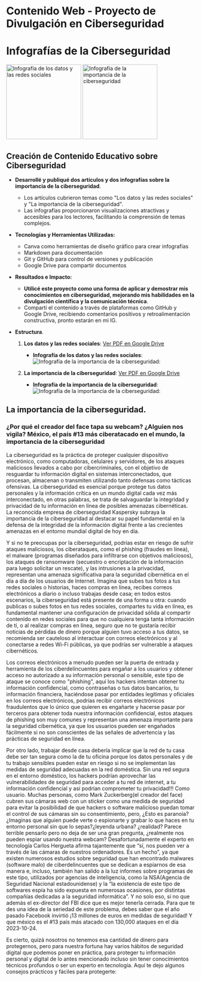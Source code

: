 # Contenido Web - Proyecto de Divulgación en Ciberseguridad

# Infografías de la Ciberseguridad

<a href="#infografia1"><img src="img/DatosPersonalyRS.jpg" alt="Infografía de los datos y las redes sociales" width="200"/></a>
<a href="#infografia2"><img src="img/Info%20Cibersecurity.png" alt="Infografía de la importancia de la ciberseguridad" width="200"/></a>

## Creación de Contenido Educativo sobre Ciberseguridad

- **Desarrollé y publiqué dos artículos y dos infografías sobre la importancia de la ciberseguridad**.
	- Los artículos cubrieron temas como "Los datos y las redes sociales" y "La importancia de la ciberseguridad".
	- Las infografías proporcionaron visualizaciones atractivas y accesibles para los lectores, facilitando la comprensión de temas complejos.

- **Tecnologías y Herramientas Utilizadas:**
	- Canva como herramientas de diseño gráfico para crear infografías
	- Markdown para documentación
	- Git y GitHub para control de versiones y publicación
	- Google Drive para compartir documentos

- **Resultados e Impacto:**
	- **Utilicé este proyecto como una forma de aplicar y demostrar mis conocimientos en ciberseguridad, mejorando mis habilidades en la divulgación científica y la comunicación técnica**.
	- Compartí el contenido a través de plataformas como GitHub y Google Drive, recibiendo comentarios positivos y retroalimentación constructiva, pronto estarán en mi IG.

* **Estructura**.
	1. **Los datos y las redes sociales**: [Ver PDF en Google Drive](https://docs.google.com/document/d/10DyenawPkvvWHt3waOYHon-YulO3cR84jjAHlTgjZhM/edit?usp=sharing)
		- **Infografía de los datos y las redes sociales**: 
		![Infografía de la importancia de la ciberseguridad:](img/DatosPersonalyRS.jpg)

	2. **La importancia de la ciberseguridad**: [Ver PDF en Google Drive](https://docs.google.com/document/d/1_Zs00owgf2LBnylqP54s6Rcx-XKoGuwM9s43v2J394U/edit?usp=sharing)
		- **Infografía de la importancia de la ciberseguridad**: 
		![Infografía de la importancia de la ciberseguridad:](img/Info%20Cibersecurity.png)

## La importancia de la ciberseguridad.

### ¿Por qué el creador del face tapa su webcam? ¿Alguien nos vigila? México, el país #13 más ciberatacado en el mundo, la importancia de la ciberseguridad

La ciberseguridad es la práctica de proteger cualquier dispositivo electrónico, como computadoras, celulares y servidores, de los ataques maliciosos llevados a cabo por cibercriminales, con el objetivo de resguardar tu información digital en sistemas interconectados, que procesan, almacenan o transmiten utilizando tanto defensas como tácticas ofensivas. La ciberseguridad es esencial porque protege tus datos personales y la información crítica en un mundo digital cada vez más interconectado, en otras palabras, se trata de salvaguardar la integridad y privacidad de tu información en línea de posibles amenazas cibernéticas. La reconocida empresa de ciberseguridad Kaspersky subraya la importancia de la ciberseguridad al destacar su papel fundamental en la defensa de la integridad de la información digital frente a las crecientes amenazas en el entorno mundial digital de hoy en día.

Y si no te preocupas por la ciberseguridad, podrías estar en riesgo de sufrir ataques maliciosos, los ciberataques, como el phishing (fraudes en línea), el malware (programas diseñados para infiltrarse con objetivos maliciosos), los ataques de ransomware (secuestro o encriptación de la información para luego solicitar un rescate), y las intrusiones a la privacidad, representan una amenaza significativa para la seguridad cibernética en el día a día de los usuarios de Internet. 
Imagina que subes tus fotos a tus redes sociales o historias, haces compras en línea, recibes correos electrónicos a diario o incluso trabajas desde casa; en todos estos escenarios, la ciberseguridad está presente de una forma u otra: cuando publicas o subes fotos en tus redes sociales, compartes tu vida en línea, es fundamental mantener una configuración de privacidad sólida al compartir contenido en redes sociales para que no cualquiera tenga tanta información de tí, o al realizar compras en línea, seguro que no te gustaría recibir noticias de pérdidas de dinero porque alguien tuvo acceso a tus datos, se recomienda ser cauteloso al interactuar con correos electrónicos y al conectarse a redes Wi-Fi públicas, ya que podrías ser vulnerable a ataques cibernéticos.

Los correos electrónicos a menudo pueden ser la puerta de entrada y herramienta de los ciberdelincuentes para engañar a los usuarios y obtener acceso no autorizado a su información personal o sensible, este tipo de ataque se conoce como "phishing", aquí los hackers intentan obtener tu información confidencial, como contraseñas o tus datos bancarios, tu información financiera, haciéndose pasar por entidades legítimas y oficiales en los correos electrónicos, podrías recibir correos electrónicos fraudulentos que lo único que quieren es engañarte y hacerse pasar por terceros para obtener toda nuestra información confidencial, estos ataques de phishing son muy comunes y representan una amenaza importante para la seguridad cibernética, ya que los usuarios pueden ser engañados fácilmente si no son conscientes de las señales de advertencia y las prácticas de seguridad en línea.

Por otro lado, trabajar desde casa debería implicar que la red de tu casa debe ser tan segura como la de tu oficina porque los datos personales y de tu trabajo sensibles pueden estar en riesgo si no se implementan las medidas de seguridad adecuadas en la red doméstica. Sin una red segura en el entorno doméstico, los hackers podrían aprovechar las vulnerabilidades de seguridad para acceder a tu red de internet, a tu información confidencial y así podrían comprometer tu privacidad!!! Como usuario.
Muchas personas, como Mark Zuckerberg(el creador del face) cubren sus cámaras web con un sticker como una medida de seguridad para evitar la posibilidad de que hackers o software malicioso puedan tomar el control de sus cámaras sin su consentimiento, pero, ¿Esto es paranoia? ¿Imaginas que alguien puede verte o espionarte y grabar lo que haces en tu entorno personal sin que lo sepas?¿leyenda urbana? ¿realidad? Parece terrible pensarlo pero no deja de ser una gran pregunta, ¿realmente nos pueden espiar usando nuestra webcam? Desafortunadamente el experto en tecnología Carlos Hergueta afirma tajantemente que “sí, nos pueden ver a través de las cámaras de nuestros ordenadores. Es un hecho”, ya que existen numerosos estudios sobre seguridad que han encontrado malwares (software malo) de ciberdelincuentes que se dedican a espiarnos de esa manera e, incluso, también han salido a la luz informes sobre programas de este tipo, utilizados por agencias de inteligencia, como la NSA(Agencia de Seguridad Nacional estadounidense) y la “la existencia de este tipo de softwares espía ha sido expuesta en numerosas ocasiones, por distintas compañías dedicadas a la seguridad informática”. Y no solo eso, si no que además el ex-director del FBI dice que es mejor tenerla cerrada.  Para que te des una idea de la seriedad de este problema, debes saber que el año pasado Facebook invirtió ¡13 millones de euros en medidas de seguridad! Y que méxico es el #13 país más atacado con 130,000 ataques en el día 2023-10-24.

Es cierto, quizá nosotros no tenemos esa cantidad de dinero para protegernos, pero para nuestra fortuna hay varios hábitos de seguridad digital que podemos poner en práctica, para proteger tu información personal y digital de lo antes mencionado incluso sin tener conocimientos técnicos profundos o ser un experto en tecnología. Aquí te dejo algunos consejos prácticos y fáciles para protegerte:
